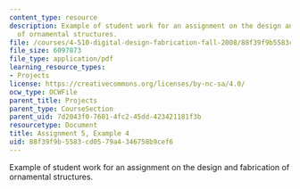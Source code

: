 ```yaml
---
content_type: resource
description: Example of student work for an assignment on the design and fabrication
  of ornamental structures.
file: /courses/4-510-digital-design-fabrication-fall-2008/88f39f9b5583cd0579a4346758b9cef6_assn5_example4.pdf
file_size: 6097873
file_type: application/pdf
learning_resource_types:
- Projects
license: https://creativecommons.org/licenses/by-nc-sa/4.0/
ocw_type: OCWFile
parent_title: Projects
parent_type: CourseSection
parent_uid: 7d2043f0-7601-4fc2-45dd-423421181f3b
resourcetype: Document
title: Assignment 5, Example 4
uid: 88f39f9b-5583-cd05-79a4-346758b9cef6
---
```

Example of student work for an assignment on the design and fabrication of ornamental structures.